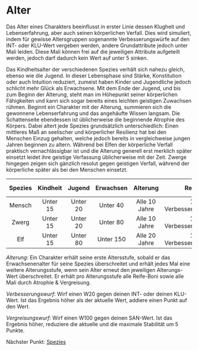 # Alter
 
Das Alter eines Charakters beeinflusst in erster Linie dessen Klugheit und Lebenserfahrung, aber auch seinen körperlichen Verfall.
Dies wird simuliert, indem für gewisse Altersgruppen sogenannte Verbesserungswürfe auf den INT- oder KLU-Wert vergeben werden, andere Grundattribute jedoch unter Mali leiden.
Diese Mali können frei auf die jeweiligen Attribute aufgeteilt werden, jedoch darf dadurch kein Wert auf unter 5 sinken.

Das Kindheitsalter der verschiedenen Spezies verhält sich nahezu gleich, ebenso wie die Jugend.
In dieser Lebensphase sind Stärke, Konstitution oder auch Intuition reduziert, zumeist haben Kinder und Jugendliche jedoch schlicht mehr Glück als Erwachsene.
Mit dem Ende der Jugend, und bis zum Beginn der Alterung, steht man im Höhepunkt seiner körperlichen Fähigkeiten und kann sich sogar bereits eines leichten geistigen Zuwachsen rühmen.
Beginnt ein Charakter mit der Alterung, summieren sich die gewonnene Lebenserfahrung und das angehäufte Wissen langsam.
Die Schattenseite ebendessen ist üblicherweise die beginnende Atrophie des Körpers.
Dabei altert jede Spezies grundsätzlich unterschiedlich:
Einen mittleres Maß an seelischer und körperlicher Resilienz hat bei den Menschen Einzug gehalten, welche jedoch bereits in vergleichweise jungen Jahren beginnen zu altern.
Während bei Elfen der körperliche Verfall praktisch vernachlässigbar ist und die Alterung generell erst merklich später einsetzt leidet ihre geistige Verfassung üblicherweise mit der Zeit.
Zwerge hingegen zeigen sich gänzlich resolut gegen geistigen Verfall, während der körperliche später als bei den Menschen einsetzt.

| Spezies | Kindheit | Jugend   | Erwachsen | Alterung      | Reife               | Atrophie & Vergreisung         |
|:-------:|:--------:|:--------:|:---------:|:-------------:|:-------------------:|:------------------------------:|
| Mensch  | Unter 15 | Unter 20 | Unter 40  | Alle 10 Jahre | 1 Verbesserungswurf | 1 Atrophie, 1 Vergreisungswurf |
| Zwerg   | Unter 15 | Unter 20 | Unter 80  | Alle 10 Jahre | 1 Verbesserungswurf | 2 Atrophie                     |
| Elf     | Unter 15 | Unter 80 | Unter 150 | Alle 20 Jahre | 1 Verbesserungswurf | 2 Vergreisungswürfe            |

*Alterung*:
Ein Charakter erhält seine erste Altersstufe, sobald er das Erwachsenenalter für seine Spezies überschreitet und erhält jedes Mal eine weitere Alterungsstufe, wenn sein Alter erneut den jeweiligen Alterungs-Wert überschreitet.
Er erhält pro Alterungsstufe alle Reife-Boni sowie alle Mali durch Atrophie & Vergreisung.

*Verbesserungswurf*:
Wirf einen W20 gegen deinen INT- oder deinen KLU-Wert. Ist das Ergebnis höher als der aktuelle Wert, addiere einen Punkt auf den Wert.

*Vergreisungswurf*:
Wirf einen W100 gegen deinen SAN-Wert. Ist das Ergebnis höher, reduziere die aktuelle und die maximale Stabilität um 5 Punkte.

Nächster Punkt: [Spezies](https://github.com/Inkspill-Quatterpillard/Sinners-and-Saints-PnP/blob/main/Spezies.md)


